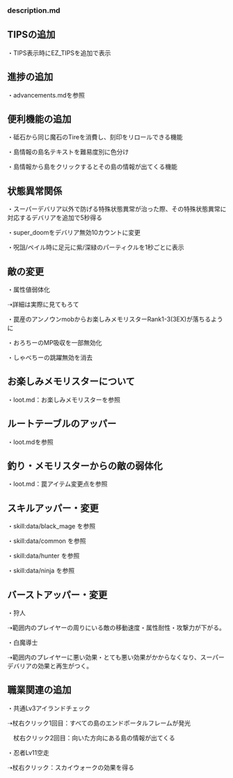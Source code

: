 ### description.md


## TIPSの追加

・TIPS表示時にEZ_TIPSを追加で表示

## 進捗の追加

・advancements.mdを参照

## 便利機能の追加

・砥石から同じ魔石のTireを消費し、刻印をリロールできる機能

・島情報の島名テキストを難易度別に色分け

・島情報から島をクリックするとその島の情報が出てくる機能


## 状態異常関係

・スーパーデバリア以外で防げる特殊状態異常が治った際、その特殊状態異常に対応するデバリアを追加で5秒得る

・super_doomをデバリア無効10カウントに変更

・呪詛/ペイル時に足元に紫/深緑のパーティクルを1秒ごとに表示



## 敵の変更

・属性値弱体化

➝詳細は実際に見てもろて

・罠産のアンノウンmobからお楽しみメモリスターRank1-3(3EX)が落ちるように

・おろちーのMP吸収を一部無効化

・しゃべちーの跳躍無効を消去



## お楽しみメモリスターについて

・loot.md：お楽しみメモリスターを参照



## ルートテーブルのアッパー

・loot.mdを参照



## 釣り・メモリスターからの敵の弱体化

・loot.md：罠アイテム変更点を参照


## スキルアッパー・変更

・skill:data/black_mage を参照

・skill:data/common     を参照

・skill:data/hunter     を参照

・skill:data/ninja      を参照


## バーストアッパー・変更

・狩人

➝範囲内のプレイヤーの周りにいる敵の移動速度・属性耐性・攻撃力が下がる。

・白魔導士

➝範囲内のプレイヤーに悪い効果・とても悪い効果がかからなくなり、スーパーデバリアの効果と再生がつく。


## 職業関連の追加

・共通Lv3アイランドチェック

➝杖右クリック1回目：すべての島のエンドポータルフレームが発光

　杖右クリック2回目：向いた方向にある島の情報が出てくる

・忍者Lv11空走

➝杖右クリック：スカイウォークの効果を得る
